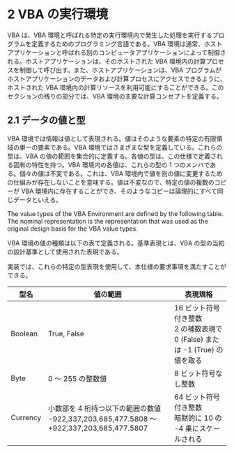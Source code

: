 # 2 VBA の実行環境

VBA は、VBA 環境と呼ばれる特定の実行環境内で発生した処理を実行するプログラムを定義するためのプログラミング言語である。VBA 環境は通常、ホストアプリケーションと呼ばれる別のコンピュータアプリケーションによって制御される。ホストアプリケーションは、そのホストされた VBA 環境内の計算プロセスを制御して呼び出す。また、ホストアプリケーションは、VBA プログラムがホストアプリケーションのデータおよび計算プロセスにアクセスできるように、ホストされた VBA 環境内の計算リソースを利用可能にすることができる。このセクションの残りの部分では、VBA 環境の主要な計算コンセプトを定義する。

## 2.1 データの値と型

VBA 環境では情報は値として表現される。値はそのような要素の特定の有限領域の単一の要素である。VBA 環境ではさまざまな型を定義している。これらの型は、VBA の値の範囲を集合的に定義する。各値の型は、この仕様で定義される固有の特性を持つ。VBA 環境内の各値は、これらの型の 1 つのメンバである。個々の値は不変である。これは、VBA 環境内で値を別の値に変更するための仕組みが存在しないことを意味する。値は不変なので、特定の値の複数のコピーが VBA 環境内に存在することができ、そのようなコピーは論理的にすべて同じデータといえる。

The value types of the VBA Environment are defined by the following table. The nominal representation is the representation that was used as the original design basis for the VBA value types.

VBA 環境の値の種類は以下の表で定義される。基準表現とは、VBA の型の当初の設計基準として使用された表現である。

実装では、これらの特定の型表現を使用して、本仕様の要求事項を満たすことができる。

| 型名     | 値の範囲                                                                                     | 表現規格                                                                       |
| -------- | -------------------------------------------------------------------------------------------- | ------------------------------------------------------------------------------ |
| Boolean  | True, False                                                                                  | 16 ビット符号付き整数</br>2 の補数表現で 0 (False) または -1 (True) の値を取る |
| Byte     | 0 ～ 255 の整数値                                                                            | 8 ビット符号なし整数                                                           |
| Currency | 小数部を 4 桁持つ以下の範囲の数値</br>-922,337,203,685,477.5808 ～ +922,337,203,685,477.5807 | 64 ビット符号付き整数</br>暗黙的に 10 の -4 乗にスケールされる                 |
